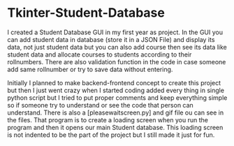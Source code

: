 # Tkinter-Student-Database
I created a Student Database GUI in my first year as project. In the GUI you can add student data in database (store it in a JSON File) and display its data, not just student data but you can also add course then see its data like student data and allocate courses  to students according to their rollnumbers. There are also validation function in the code in case someone add same rollnumber or try to save data without entering.

Initially I planned to make backend-frontend concept to create this project but then I just went crazy when I started coding added every thing in single python script but I tried to put proper comments and keep everything simple so if someone try to understand or see the code that person can understand. There is also a [pleasewaitscreen.py] and gif file ou can see in the files. That program is to create a loading screen when you run the program and then it opens our main Student database. This loading screen is not indented to be the part of the project but I still made it just for fun.
